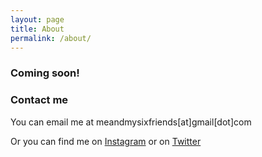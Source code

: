 ```yaml
---
layout: page
title: About
permalink: /about/
---
```


<h3>Coming soon!</h3>


### Contact me

You can email me at meandmysixfriends[at]gmail[dot]com

Or you can find me on [Instagram](https://www.instagram.com/meandmysixfriends/) or on [Twitter](https://twitter.com/meandmy6friends/)

